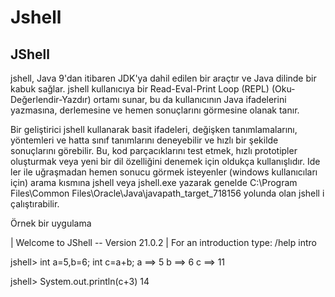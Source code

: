 # Jshell

## JShell

jshell, Java 9'dan itibaren JDK'ya dahil edilen bir araçtır ve Java dilinde bir kabuk sağlar. jshell kullanıcıya bir Read-Eval-Print Loop (REPL) (Oku-Değerlendir-Yazdır) ortamı sunar, bu da kullanıcının Java ifadelerini yazmasına, derlemesine ve hemen sonuçlarını görmesine olanak tanır.

Bir geliştirici jshell kullanarak basit ifadeleri, değişken tanımlamalarını, yöntemleri ve hatta sınıf tanımlarını deneyebilir ve hızlı bir şekilde sonuçlarını görebilir. Bu, kod parçacıklarını test etmek, hızlı prototipler oluşturmak veya yeni bir dil özelliğini denemek için oldukça kullanışlıdır. Ide ler ile uğraşmadan hemen sonucu görmek isteyenler (windows kullanıcıları için) arama kısmına jshell veya jshell.exe yazarak genelde C:\Program Files\Common Files\Oracle\Java\javapath_target_718156 yolunda olan jshell i çalıştırabilir.

Örnek bir uygulama

|  Welcome to JShell -- Version 21.0.2
|  For an introduction type: /help intro

jshell> int a=5,b=6; int c=a+b;
a ==> 5
b ==> 6
c ==> 11

jshell> System.out.println(c+3)
14